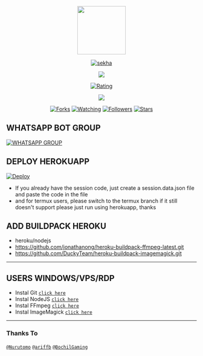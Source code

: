 <p align="center"><img src="https://avatars.githubusercontent.com/u/85196372?s=96&v=4" width="128" height="128"/>
</p>
<p align="center">
<a href="#"><img title="sekha" src="https://img.shields.io/badge/sekha-green?colorA=%23ff0000&colorB=%23017e40&style=for-the-badge"></a>
</p>
<!-- <img src="https://raw.githubusercontent.com/MRHRTZ/DGC-ChatBotV3/main/media/img/dgc.jpg" width="128" height="128"/> -->
<p align="center">
<a href="//github.com/inirey"><img src="https://img.shields.io/badge/Author-Rey-red.svg?style=for-the-badge&logo=github"/><a/>
</p>
<p align="center">
<a href="https://www.codefactor.io/repository/github/inirey/whatsapp-bot/overview/main"><img title="Rating" src="https://www.codefactor.io/repository/github/inirey/whatsapp-bot/badge/main"></a>
</p>
<p align="center">
<a href="https://javascript.com"><img src="https://img.shields.io/badge/Made%20With-javascript-cyan.svg?style=for-the-badge&logo=javascript"/><a/>
</p>
<p align="center">
<a href="https://github.com/inirey/whatsapp-bot/network/members"><img title="Forks" src="https://img.shields.io/github/forks/inirey/whatsapp-bot?color=red&style=flat-square"></a>
<a href="https://github.com/inirey/whatsapp-bot/watchers"><img title="Watching" src="https://img.shields.io/github/watchers/inirey/whatsapp-bot?label=Watchers&color=blue&style=flat-square"></a>
<a href="https://github.com/inirey/whatsapp-bot"><img title="Followers" src="https://img.shields.io/github/followers/inirey?color=blue&style=flat-square"></a>
<a href="https://github.com/inirey/whatsapp-bot/stargazers/"><img title="Stars" src="https://img.shields.io/github/stars/inirey/whatsapp-bot?color=red&style=flat-square"></a>
</p>

## WHATSAPP BOT GROUP
<a href="https://chat.whatsapp.com/D7L8NP2Vnz7Eplx4OAvZdP"><img title="WHATSAPP GROUP" src="https://img.shields.io/badge/Whatsapp Group-green?colorA=%23ff0000&colorB=%23017e40&style=for-the-badge"></a>

## DEPLOY HEROKUAPP
[![Deploy](https://www.herokucdn.com/deploy/button.svg)](https://heroku.com/deploy?template=https://github.com/Imran95942/whatsapp-bot-1)
* If you already have the session code, just create a session.data.json file and paste the code in the file
* and for termux users, please switch to the termux branch if it still doesn't support please just run using herokuapp, thanks

## ADD BUILDPACK HEROKU
* heroku/nodejs
* https://github.com/jonathanong/heroku-buildpack-ffmpeg-latest.git
* https://github.com/DuckyTeam/heroku-buildpack-imagemagick.git

---------

## USERS WINDOWS/VPS/RDP

* Instal Git [`click here`](https://git-scm.com/downloads)
* Instal NodeJS [`click here`](https://nodejs.org/en/download)
* Instal FFmpeg [`click here`](https://ffmpeg.org/download.html)
* Instal ImageMagick [`click here`](https://imagemagick.org/script/download.php)

---------

### Thanks To 
[`@Nurutomo`](https://github.com/Nurutomo)
[`@ariffb`](https://github.com/ariffb25)
[`@BochilGaming`](https://github.com/BochilGaming)
